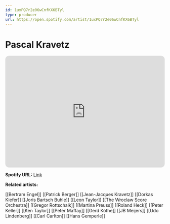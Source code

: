 ```yaml
---
id: 1uxPQ7r2e06wCnfKX6BTyl
type: producer
url: https://open.spotify.com/artist/1uxPQ7r2e06wCnfKX6BTyl
---
```

# Pascal Kravetz

<iframe style="border-radius:12px" src="https://open.spotify.com/embed/artist/1uxPQ7r2e06wCnfKX6BTyl" width="100%" height="352" frameBorder="0" allowfullscreen="" allow="autoplay; clipboard-write; encrypted-media; fullscreen; picture-in-picture" loading="lazy"></iframe>

**Spotify URL:** [Link](https://open.spotify.com/artist/1uxPQ7r2e06wCnfKX6BTyl)

**Related artists:**

[[Bertram Engel]]
[[Patrick Berger]]
[[Jean-Jacques Kravetz]]
[[Dorkas Kiefer]]
[[Joris Bartsch Buhle]]
[[Leon Taylor]]
[[The Wroclaw Score Orchestra]]
[[Gregor Rottschalk]]
[[Martina Preuss]]
[[Roland Heck]]
[[Peter Keller]]
[[Ken Taylor]]
[[Peter Maffay]]
[[Gerd Köthe]]
[[JB Meijers]]
[[Udo Lindenberg]]
[[Carl Carlton]]
[[Hans Gemperle]]
